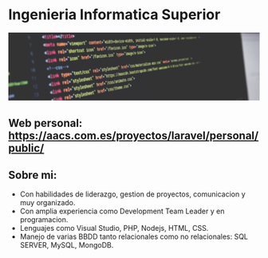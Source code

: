 # Ingenieria Informatica Superior
![me](https://github.com/aaroncruzs/aaroncruzs/blob/main/programacion.jpg)
## Web personal: <a href="https://aacs.com.es/proyectos/laravel/personal/public/">https://aacs.com.es/proyectos/laravel/personal/public/</a>
## Sobre mi:

- Con habilidades de liderazgo, gestion de proyectos, comunicacion y muy organizado.
- Con amplia experiencia como Development Team Leader y en programacion.
- Lenguajes como Visual Studio, PHP, Nodejs, HTML, CSS.
- Manejo de varias BBDD tanto relacionales como no relacionales: SQL SERVER, MySQL, MongoDB.
 
